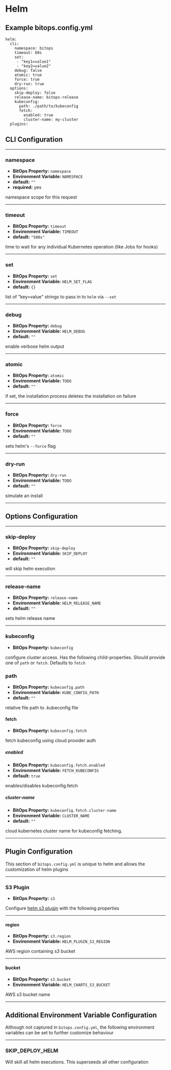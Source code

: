 # Helm

## Example bitops.config.yml
```
helm:
  cli:
    namespace: bitops
    timeout: 60s
    set:
     - "key1=value1"
     - "key2=value2"
    debug: false
    atomic: true
    force: true
    dry-run: true
  options:
    skip-deploy: false
    release-name: bitops-release
    kubeconfig:
      path: ./path/to/kubeconfig
      fetch:
        enabled: true
        cluster-name: my-cluster
  plugins:
```

## CLI Configuration

-------------------
### namespace
* **BitOps Property:** `namespace`
* **Environment Variable:** `NAMESPACE`
* **default:** `""`
* **required:** yes

namespace scope for this request

-------------------
### timeout
* **BitOps Property:** `timeout`
* **Environment Variable:** `TIMEOUT`
* **default:** `"500s"`

time to wait for any individual Kubernetes operation (like Jobs for hooks) 

-------------------
### set
* **BitOps Property:** `set`
* **Environment Variable:** `HELM_SET_FLAG`
* **default:** `{}`

list of "key=value" strings to pass in to `helm` via `--set`

-------------------
### debug
* **BitOps Property:** `debug`
* **Environment Variable:** `HELM_DEBUG`
* **default:** `""`

enable verbose helm output

-------------------
### atomic
* **BitOps Property:** `atomic`
* **Environment Variable:** `TODO`
* **default:** `""`

if set, the installation process deletes the installation on failure

-------------------
### force
* **BitOps Property:** `force`
* **Environment Variable:** `TODO`
* **default:** `""`

sets helm's `--force` flag

-------------------
### dry-run
* **BitOps Property:** `dry-run`
* **Environment Variable:** `TODO`
* **default:** `""`

simulate an install

-------------------
## Options Configuration

-------------------
### skip-deploy
* **BitOps Property:** `skip-deploy`
* **Environment Variable:** `SKIP_DEPLOY`
* **default:** `""`

will skip helm execution

-------------------
### release-name
* **BitOps Property:** `release-name`
* **Environment Variable:** `HELM_RELEASE_NAME`
* **default:** `""`

sets helm release name

-------------------
### kubeconfig
* **BitOps Property:** `kubeconfig`

configure cluster access. Has the following child-properties. Should provide one of `path` or `fetch`. Defaults to `fetch`

### path
* **BitOps Property:** `kubeconfig.path`
* **Environment Variable:** `KUBE_CONFIG_PATH`
* **default:** `""`

relative file path to .kubeconfig file

#### fetch
* **BitOps Property:** `kubeconfig.fetch`

fetch kubeconfig using cloud provider auth

##### enabled
* **BitOps Property:** `kubeconfig.fetch.enabled`
* **Environment Variable:** `FETCH_KUBECONFIG`
* **default:** `true`

enables/disables kubeconfig.fetch

##### cluster-name
* **BitOps Property:** `kubeconfig.fetch.cluster-name`
* **Environment Variable:** `CLUSTER_NAME`
* **default:** `""`

cloud kubernetes cluster name for kubeconfig fetching.

-------------------
## Plugin Configuration
This section of `bitops.config.yml` is unique to helm and allows the customization of helm plugins

-------------------
### S3 Plugin
* **BitOps Property:** `s3`

Configure [helm s3 plugin](https://github.com/hypnoglow/helm-s3) with the following properties

-------------------
#### region
* **BitOps Property:** `s3.region`
* **Environment Variable:** `HELM_PLUGIN_S3_REGION`

AWS region containing s3 bucket

-------------------
#### bucket
* **BitOps Property:** `s3.bucket`
* **Environment Variable:** `HELM_CHARTS_S3_BUCKET`

AWS s3 bucket name

-------------------
## Additional Environment Variable Configuration
Although not captured in `bitops.config.yml`, the following environment variables can be set to further customize behaviour

-------------------
### SKIP_DEPLOY_HELM
Will skill all helm executions. This superseeds all other configuration